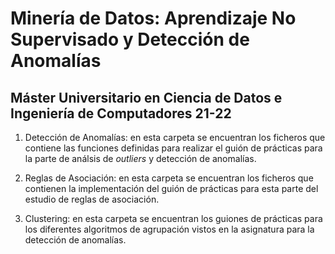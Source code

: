# Minería de Datos: Aprendizaje No Supervisado y Detección de Anomalías

## Máster Universitario en Ciencia de Datos e Ingeniería de Computadores 21-22

1. Detección de Anomalías: en esta carpeta se encuentran los ficheros que contiene las funciones definidas para realizar el guión de prácticas para la parte de análsis de *outliers* y detección de anomalías. 

2. Reglas de Asociación: en esta carpeta se encuentran los ficheros que contienen la implementación del guión de prácticas para esta parte del estudio de reglas de asociación.

3. Clustering: en esta carpeta se encuentran los guiones de prácticas para los diferentes algoritmos de agrupación vistos en la asignatura para la detección de anomalías.